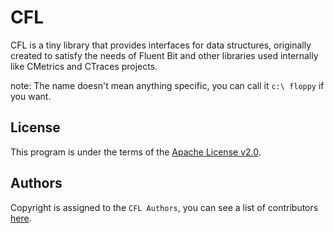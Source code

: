 # CFL

CFL is a tiny library that provides interfaces for data structures, originally created to satisfy the needs of Fluent Bit and other libraries used internally like CMetrics and CTraces projects.

note: The name doesn't mean anything specific, you can call it `c:\ floppy` if you want.

## License

This program is under the terms of the [Apache License v2.0](http://www.apache.org/licenses/LICENSE-2.0).

## Authors

Copyright is assigned to the `CFL Authors`, you can see a list of contributors [here](https://github.com/fluent/cfl/graphs/contributors).
